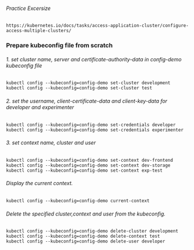 ###### Practice Excersize 
    https://kubernetes.io/docs/tasks/access-application-cluster/configure-access-multiple-clusters/

### Prepare kubeconfig file from scratch 

###### 1. set cluster name, server and certificate-authority-data in config-demo kubeconfig file
    kubectl config --kubeconfig=config-demo set-cluster development
    kubectl config --kubeconfig=config-demo set-cluster test
###### 2. set the username, client-certificate-data and client-key-data for developer and experimenter
    kubectl config --kubeconfig=config-demo set-credentials developer
    kubectl config --kubeconfig=config-demo set-credentials experimenter
###### 3. set context name, cluster and user   
    kubectl config --kubeconfig=config-demo set-context dev-frontend
    kubectl config --kubeconfig=config-demo set-context dev-storage
    kubectl config --kubeconfig=config-demo set-context exp-test
    

    
###### Display the current context. 
    kubectl config --kubeconfig=config-demo current-context
###### Delete the specified cluster,context and user from the kubeconfig.
    kubectl config --kubeconfig=config-demo delete-cluster development
    kubectl config --kubeconfig=config-demo delete-context test
    kubectl config --kubeconfig=config-demo delete-user developer
    
